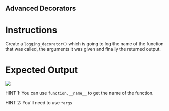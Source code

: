 ## Advanced Decorators

# Instructions

Create a `logging_decorator()` which is going to log the name of the function that was called, the arguments it was given and finally the returned output.

# Expected Output

![](https://cdn.fs.teachablecdn.com/jA2ypes2RfuB0cuC41yd)

HINT 1: You can use `function.__name__` to get the name of the function.

HINT 2: You'll need to use `*args`